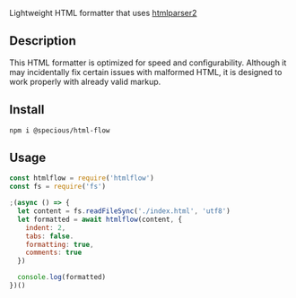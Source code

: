 Lightweight HTML formatter that uses [htmlparser2](https://github.com/fb55/htmlparser2)

## Description

This HTML formatter is optimized for speed and configurability. Although it may incidentally fix certain issues with malformed HTML, it is designed to work properly with already valid markup.

## Install

```
npm i @specious/html-flow
```

## Usage

```js
const htmlflow = require('htmlflow')
const fs = require('fs')

;(async () => {
  let content = fs.readFileSync('./index.html', 'utf8')
  let formatted = await htmlflow(content, {
    indent: 2,
    tabs: false.
    formatting: true,
    comments: true
  })

  console.log(formatted)
})()
```
